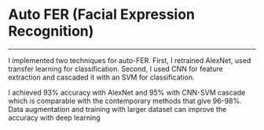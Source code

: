 # **Auto FER (Facial Expression Recognition)**


---

I implemented two techniques for auto-FER. First, I retrained AlexNet, used transfer learning for classification. Second, I used CNN for feature extraction and cascaded it with an SVM for classification. 


I achieved 93% accuracy with AlexNet and 95% with CNN-SVM cascade which is comparable with the contemporary methods that give 96-98%. Data augmentation and training with larger dataset can improve the accuracy with deep learning

